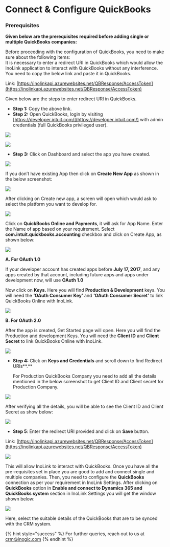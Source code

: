 # Connect & Configure QuickBooks

### **Prerequisites**

**Given below are the prerequisites required before adding single or multiple QuickBooks companies:**&#x20;

Before proceeding with the configuration of QuickBooks, you need to make sure about the following items:\
It is necessary to enter a redirect URI in QuickBooks which would allow the InoLink application to interact with QuickBooks without any interference. You need to copy the below link and paste it in QuickBooks.

Link: [https://inolinkapi.azurewebsites.net/QBResponse/AccessToken](https://inolinkapi.azurewebsites.net/QBResponse/AccessToken)

Given below are the steps to enter redirect URI in QuickBooks.

* **Step 1:** Copy the above link.
* **Step 2:** Open QuickBooks, login by visiting [https://developer.intuit.com/](https://developer.intuit.com/) with admin credentials (full QuickBooks privileged user).

![](<../../../.gitbook/assets/Connect & Configure QB\_1.png>)

![](<../../../.gitbook/assets/Connect & Configure QB\_2.png>)

* **Step 3:** Click on Dashboard and select the app you have created.

![](<../../../.gitbook/assets/Connect & Configure QB\_3.png>)

If you don’t have existing App then click on **Create New App** as shown in the below screenshot:

![](<../../../.gitbook/assets/Connect & Configure QB\_4.png>)

After clicking on Create new app, a screen will open which would ask to select the platform you want to develop for.

![](<../../../.gitbook/assets/Connect & Configure QB\_5.png>)

Click on **QuickBooks Online and Payments**, it will ask for App Name. Enter the Name of app based on your requirement. Select **com.intuit.quickbooks.accounting** checkbox and click on Create App, as shown below:

![](<../../../.gitbook/assets/Connect & Configure QB\_6.png>)

**A. For OAuth 1.0**

If your developer account has created apps before **July 17, 2017**, and any apps created by that account, including future apps and apps under development now, will use **OAuth 1.0**

Now click on **Keys.** Here you will find **Production & Development** keys. You will need the **‘OAuth Consumer Key’** and **‘OAuth Consumer Secret’** to link QuickBooks Online with InoLink.

![](<../../../.gitbook/assets/Connect & Configure QB\_7.png>)

**B. For OAuth 2.0**&#x20;

After the app is created, Get Started page will open. Here you will find the Production and development Keys. You will need the **Client ID** and **Client Secret** to link QuickBooks Online with InoLink.

![](<../../../.gitbook/assets/Connect & Configure QB\_8.png>)

*   **Step 4:** Click on **Keys and Credentials** and scroll down to find Redirect URIs**.**

    For Production QuickBooks Company you need to add all the details mentioned in the below screenshot to get Client ID and Client secret for Production Company.

![](<../../../.gitbook/assets/Connect & Configure QB\_9.png>)

After verifying all the details, you will be able to see the Client ID and Client Secret as show below:

![](<../../../.gitbook/assets/Connect & Configure QB\_10.png>)

* **Step 5**: Enter the redirect URI provided and click on **Save** button.

Link: [https://inolinkapi.azurewebsites.net/QBResponse/AccessToken](https://inolinkapi.azurewebsites.net/QBResponse/AccessToken)

![](<../../../.gitbook/assets/Connect & Configure QB\_11.png>)

This will allow InoLink to interact with QuickBooks. Once you have all the pre-requisites set in place you are good to add and connect single and multiple companies. Then, you need to configure the **QuickBooks** connection as per your requirement in InoLink Settings. After clicking on **QuickBooks** option in **Enable and connect to Dynamics 365 and QuickBooks system** section in InoLink Settings you will get the window shown below:

![](<../../../.gitbook/assets/Connect & Configure QB\_12.png>)

Here, select the suitable details of the QuickBooks that are to be synced with the CRM system.

{% hint style="success" %}
For further queries, reach out to us at [crm@inogic.com](mailto:crm@inogic.com)
{% endhint %}
